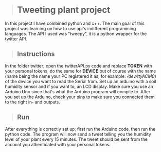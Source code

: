 > # Tweeting plant project

In this project I have combined python and c++.
The main goal of this project was learning on how to use api's indifferent programming languages.
The API I used was "tweepy", it is a python wrapper for the twitter API.

> ## Instructions

In the folder twitter; open the twitterAPI.py code and replace **TOKEN** with your personal tokens, do the same for **DEVICE** but of course with the name (name being the name your PC registered it as, for example: */dev/ttyACM0*) of the device you want to read the Serial from. Set up an arduino with a soil humidity sensor and if you want to, an LCD display. Make sure you use an Arduino Uno since that's what the Arduino program will compile to. After you set up the Arduino, check your pins to make sure you connected them to the right in- and outputs.

> ## Run

After everything is correctly set up; first run the Arduino code, then run the python code.
The program will now send a tweet telling you the humidity level of your plant every 15 minutes.
The tweet should be sent from the account you athenticated with your personal tokens.
